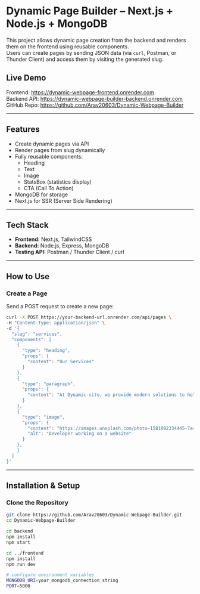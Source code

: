 # Dynamic Page Builder – Next.js + Node.js + MongoDB

This project allows dynamic page creation from the backend and renders them on the frontend using reusable components.  
Users can create pages by sending JSON data (via `curl`, Postman, or Thunder Client) and access them by visiting the generated slug.

## Live Demo
Frontend: https://dynamic-webpage-frontend.onrender.com.   
Backend API: https://dynamic-webpage-builder-backend.onrender.com    
GitHub Repo: https://github.com/Arav20603/Dynamic-Webpage-Builder

---

## Features
- Create dynamic pages via API
- Render pages from slug dynamically
- Fully reusable components:
  - Heading
  - Text
  - Image
  - StatsBox (statistics display)
  - CTA (Call To Action)
- MongoDB for storage
- Next.js for SSR (Server Side Rendering)

---

## Tech Stack
- **Frontend:** Next.js, TailwindCSS
- **Backend:** Node.js, Express, MongoDB
- **Testing API:** Postman / Thunder Client / curl

---

## How to Use

### Create a Page
Send a POST request to create a new page:

```bash
curl -X POST https://your-backend-url.onrender.com/api/pages \
-H "Content-Type: application/json" \
-d '{
  "slug": "services",
  "components": [
    {
      "type": "heading",
      "props": {
        "content": "Our Services"
      }
    },
    {
      "type": "paragraph",
      "props": {
        "content": "At Dynamic-site, we provide modern solutions to help businesses build, manage, and grow their digital presence efficiently and creatively."
      }
    },
    {
      "type": "image",
      "props": {
        "content": "https://images.unsplash.com/photo-1581092334445-7a451b8dc6b5?auto=format&fit=crop&w=1470&q=80",
        "alt": "Developer working on a website"
      }
    },
    }
  ]
}'
```

---

## Installation & Setup

### Clone the Repository
```bash
git clone https://github.com/Arav20603/Dynamic-Webpage-Builder.git
cd Dynamic-Webpage-Builder

cd backend
npm install
npm start

cd ../frontend
npm install
npm run dev

# configure environment variables
MONGODB_URI=your_mongodb_connection_string
PORT=5000

